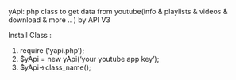 yApi: php class to get data from youtube(info & playlists & videos & download & more .. ) by API V3

Install Class :
1) require (‘yapi.php’);
2) $yApi = new yApi(‘your youtube app key’);
3) $yApi->class_name();


